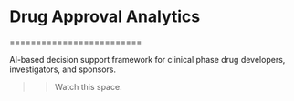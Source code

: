 # Drug Approval Analytics
=========================

AI-based decision support framework for clinical phase drug developers, investigators, and sponsors. 

>> Watch this space.



